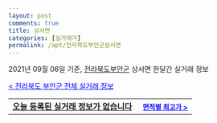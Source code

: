 ```yaml
---
layout: post
comments: true
title: 상서면
categories: [실거래가]
permalink: /apt/전라북도부안군상서면
---
```


2021년 09월 06일 기준, <a href="/apt/전라북도부안군">전라북도부안군</a> 상서면 한달간 실거래 정보

<a style="color: blue;" href="/apt/전라북도부안군">< 전라북도 부안군 전체 실거래 정보</a>
<!---- start ---->
<table>
  <tr>
    <td colspan="4" style="font-weight: bold;"><a href="/apt/전라북도부안군상서면{name_without_space}">오늘 등록된 실거래 정보가 없습니다</a> &nbsp;&nbsp;&nbsp; <a style="color: blue; font-size: smaller;" href="/apt/전라북도부안군상서면{name_without_space}">면적별 최고가 ></a></td>
  </tr>
    
</table>
<!---- end ---->
    